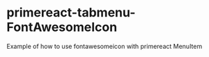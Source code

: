 # primereact-tabmenu-FontAwesomeIcon
Example of how to use fontawesomeicon with primereact MenuItem
